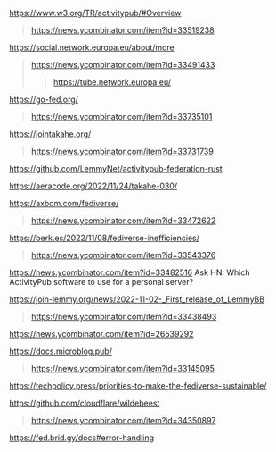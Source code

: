 https://www.w3.org/TR/activitypub/#Overview
> https://news.ycombinator.com/item?id=33519238

https://social.network.europa.eu/about/more
> https://news.ycombinator.com/item?id=33491433
> > https://tube.network.europa.eu/

https://go-fed.org/
> https://news.ycombinator.com/item?id=33735101

https://jointakahe.org/
> https://news.ycombinator.com/item?id=33731739

https://github.com/LemmyNet/activitypub-federation-rust

https://aeracode.org/2022/11/24/takahe-030/

https://axbom.com/fediverse/
> https://news.ycombinator.com/item?id=33472622

https://berk.es/2022/11/08/fediverse-inefficiencies/
> https://news.ycombinator.com/item?id=33543376

https://news.ycombinator.com/item?id=33482516 Ask HN: Which ActivityPub software to use for a personal server?

https://join-lemmy.org/news/2022-11-02-_First_release_of_LemmyBB
> https://news.ycombinator.com/item?id=33438493

https://news.ycombinator.com/item?id=26539292

https://docs.microblog.pub/
> https://news.ycombinator.com/item?id=33145095

https://techpolicy.press/priorities-to-make-the-fediverse-sustainable/

https://github.com/cloudflare/wildebeest
> https://news.ycombinator.com/item?id=34350897

https://fed.brid.gy/docs#error-handling